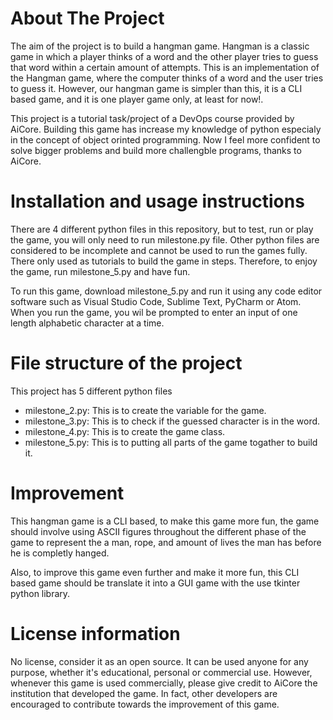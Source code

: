 # About The Project
The aim of the project is to build a hangman game. Hangman is a classic game in which a player thinks of a word and the other player tries to guess that word within a certain amount of attempts. This is an implementation of the Hangman game, where the computer thinks of a word and the user tries to guess it. However, our hangman game is simpler than this, it is a CLI based game, and it is one player game only, at least for now!.

This project is a tutorial task/project of a DevOps course provided by AiCore. Building this game has increase my knowledge of python especialy in the concept of object orinted programming. Now I feel more confident to solve bigger problems and build more challengble programs, thanks to AiCore.


# Installation and usage instructions
There are 4 different python files in this repository, but to test, run or play the game, you will only need to run milestone.py file. Other python files are considered to be incomplete and cannot be used to run the games fully. There only used as tutorials to build the game in steps. Therefore, to enjoy the game, run milestone_5.py and have fun.

To run this game, download milestone_5.py and run it using any code editor software such as Visual Studio Code, Sublime Text, PyCharm or Atom. When you run the game, you wil be prompted to enter an input of one length alphabetic character at a time.


# File structure of the project
This project has 5 different python files
- milestone_2.py: This is to create  the variable for the game.
- milestone_3.py: This is to check if the guessed character is in the word.
- milestone_4.py: This is to create the game class.
- milestone_5.py: This is to putting all parts of the game togather to build it.
  

# Improvement
This hangman game is a CLI based, to make this game more fun, the game should involve using ASCII figures throughout the different phase of the game to represent the a man, rope, and amount of lives the man has before he is completly hanged. 

Also, to improve this game even further and make it more fun, this CLI  based game should be translate it into a GUI game with the use tkinter python library.


# License information
No license, consider it as an open source. It can be used anyone for any purpose, whether it's educational, personal or commercial use. However, whenever this game is used commercially, please give credit to AiCore the institution that developed the game. In fact, other developers are encouraged to contribute towards the improvement of this game.
